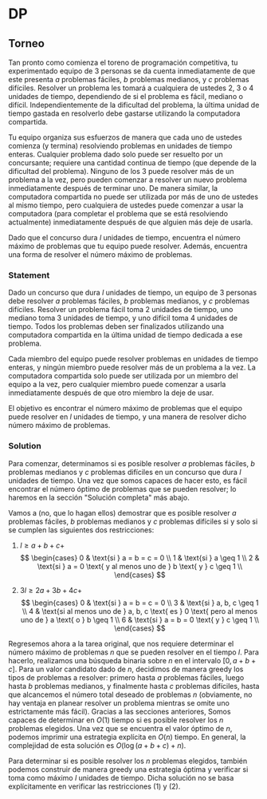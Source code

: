 # DP

## Torneo

Tan pronto como comienza el toreno de programación competitiva, tu experimentado equipo de $3$ personas se da cuenta inmediatamente de que este presenta $a$ problemas fáciles, $b$ problemas medianos, y $c$ problemas difíciles. Resolver un problema les tomará a cualquiera de ustedes $2$, $3$ o $4$ unidades de tiempo, dependiendo de si el problema es fácil, mediano o difícil. Independientemente de la dificultad del problema, la última unidad de tiempo gastada en resolverlo debe gastarse utilizando la computadora compartida.

Tu equipo organiza sus esfuerzos de manera que cada uno de ustedes comienza (y termina) resolviendo problemas en unidades de tiempo enteras. Cualquier problema dado solo puede ser resuelto por un concursante; requiere una cantidad continua de tiempo (que depende de la dificultad del problema). Ninguno de los $3$ puede resolver más de un problema a la vez, pero pueden comenzar a resolver un nuevo problema inmediatamente después de terminar uno. De manera similar, la computadora compartida no puede ser utilizada por más de uno de ustedes al mismo tiempo, pero cualquiera de ustedes puede comenzar a usar la computadora (para completar el problema que se está resolviendo actualmente) inmediatamente después de que alguien más deje de usarla.

Dado que el concurso dura $l$ unidades de tiempo, encuentra el número máximo de problemas que tu equipo puede resolver. Además, encuentra una forma de resolver el número máximo de problemas.

### Statement

Dado un concurso que dura $l$ unidades de tiempo, un equipo de $3$ personas debe resolver $a$ problemas fáciles, $b$ problemas medianos, y $c$ problemas difíciles. Resolver un problema fácil toma $2$ unidades de tiempo, uno mediano toma $3$ unidades de tiempo, y uno difícil toma $4$ unidades de tiempo. Todos los problemas deben ser finalizados utilizando una computadora compartida en la última unidad de tiempo dedicada a ese problema.

Cada miembro del equipo puede resolver problemas en unidades de tiempo enteras, y ningún miembro puede resolver más de un problema a la vez. La computadora compartida solo puede ser utilizada por un miembro del equipo a la vez, pero cualquier miembro puede comenzar a usarla inmediatamente después de que otro miembro la deje de usar.

El objetivo es encontrar el número máximo de problemas que el equipo puede resolver en $l$ unidades de tiempo, y una manera de resolver dicho número máximo de problemas.

### Solution

Para comenzar, determinamos si es posible resolver $a$ problemas fáciles, $b$ problemas medianos y $c$ problemas difíciles en un concurso que dura $l$ unidades de tiempo. Una vez que somos capaces de hacer esto, es fácil encontrar el número óptimo de problemas que se pueden resolver; lo haremos en la sección "Solución completa" más abajo.

Vamos a (no, que lo hagan ellos) demostrar que es posible resolver $a$ problemas fáciles, $b$ problemas medianos y $c$ problemas difíciles si y solo si se cumplen las siguientes dos restricciones:

1. $l \geq a + b + c +$
   $$
   \begin{cases}
   0 & \text{si } a = b = c = 0 \\
   1 & \text{si } a \geq 1 \\
   2 & \text{si } a = 0 \text{ y al menos uno de } b \text{ y } c \geq 1 \\
   \end{cases}
   $$

2. $3l \geq 2a + 3b + 4c +$
   $$
   \begin{cases}
   0 & \text{si } a = b = c = 0 \\
   3 & \text{si } a, b, c \geq 1 \\
   4 & \text{si al menos uno de } a, b, c \text{ es } 0 \text{ pero al menos uno de } a \text{ o } b \geq 1 \\
   6 & \text{si } a = b = 0 \text{ y } c \geq 1 \\
   \end{cases}
   $$

Regresemos ahora a la tarea original, que nos requiere determinar el número máximo de problemas $n$ que se pueden resolver en el tiempo $l$. Para hacerlo, realizamos una búsqueda binaria sobre $n$ en el intervalo $[0, a + b + c]$. Para un valor candidato dado de $n$, decidimos de manera greedy los tipos de problemas a resolver: primero hasta $a$ problemas fáciles, luego hasta $b$ problemas medianos, y finalmente hasta $c$ problemas difíciles, hasta que alcancemos el número total deseado de problemas $n$ (obviamente, no hay ventaja en planear resolver un problema mientras se omite uno estrictamente más fácil). Gracias a las secciones anteriores, Somos capaces de determinar en $O(1)$ tiempo si es posible resolver los $n$ problemas elegidos. Una vez que se encuentra el valor óptimo de $n$, podemos imprimir una estrategia explícita en $O(n)$ tiempo. En general, la complejidad de esta solución es $O(\log(a + b + c) + n)$.

Para determinar si es posible resolver los $n$ problemas elegidos, también podemos construir de manera greedy una estrategia óptima y verificar si toma como máximo $l$ unidades de tiempo. Dicha solución no se basa explícitamente en verificar las restricciones (1) y (2).
